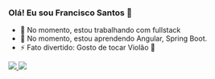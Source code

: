 ### Olá! Eu sou Francisco Santos  👋

- 🔭 No momento, estou trabalhando com fullstack
- 🌱 No momento, estou aprendendo Angular, Spring Boot.
- ⚡ Fato divertido: Gosto de tocar Violão 🎸

<div>
  <a href="https://github.com/FranciscoMalstim">
 <img altura="180em" src="https://github-readme-stats.vercel.app/api?username=franciscomalstim&show_icons=true&theme=dark&include_all_commits=true&count_private=true"/>
 <img altura="180em" src="https://github-readme-stats.vercel.app/api/top-langs/?username=franciscomalstim&layout=compact&langs_count=16&theme=dark"/>
</div>
